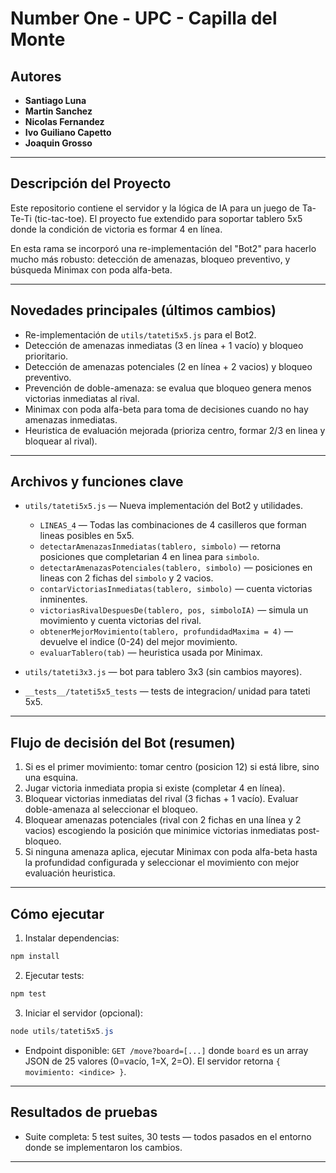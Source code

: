 
   # Number One - UPC - Capilla del Monte

   ## Autores

   - **Santiago Luna**
   - **Martin Sanchez** 
   - **Nicolas Fernandez**
   - **Ivo Guiliano Capetto**
   - **Joaquin Grosso**
   ---

   ## Descripción del Proyecto

   Este repositorio contiene el servidor y la lógica de IA para un juego de Ta-Te-Ti (tic-tac-toe). El proyecto fue extendido para soportar tablero 5x5 donde la condición de victoria es formar 4 en línea.

   En esta rama se incorporó una re-implementación del "Bot2" para hacerlo mucho más robusto: detección de amenazas, bloqueo preventivo, y búsqueda Minimax con poda alfa-beta.

   ---

   ## Novedades principales (últimos cambios)

   - Re-implementación de `utils/tateti5x5.js` para el Bot2.
   - Detección de amenazas inmediatas (3 en línea + 1 vacío) y bloqueo prioritario.
   - Detección de amenazas potenciales (2 en línea + 2 vacios) y bloqueo preventivo.
   - Prevención de doble-amenaza: se evalua que bloqueo genera menos victorias inmediatas al rival.
   - Minimax con poda alfa-beta para toma de decisiones cuando no hay amenazas inmediatas.
   - Heuristica de evaluación mejorada (prioriza centro, formar 2/3 en linea y bloquear al rival).

   ---

   ## Archivos y funciones clave

   - `utils/tateti5x5.js` — Nueva implementación del Bot2 y utilidades.
     - `LINEAS_4` — Todas las combinaciones de 4 casilleros que forman lineas posibles en 5x5.
     - `detectarAmenazasInmediatas(tablero, simbolo)` — retorna posiciones que completarian 4 en linea para `simbolo`.
     - `detectarAmenazasPotenciales(tablero, simbolo)` — posiciones en lineas con 2 fichas del `simbolo` y 2 vacios.
     - `contarVictoriasInmediatas(tablero, simbolo)` — cuenta victorias inminentes.
     - `victoriasRivalDespuesDe(tablero, pos, simboloIA)` — simula un movimiento y cuenta victorias del rival.
     - `obtenerMejorMovimiento(tablero, profundidadMaxima = 4)` — devuelve el indice (0-24) del mejor movimiento.
     - `evaluarTablero(tab)` — heuristica usada por Minimax.

   - `utils/tateti3x3.js` — bot para tablero 3x3 (sin cambios mayores).
   - `__tests__/tateti5x5_tests` — tests de integracion/ unidad para tateti 5x5.

   ---

   ## Flujo de decisión del Bot (resumen)

   1. Si es el primer movimiento: tomar centro (posicion 12) si está libre, sino una esquina.
   2. Jugar victoria inmediata propia si existe (completar 4 en línea).
   3. Bloquear victorias inmediatas del rival (3 fichas + 1 vacío). Evaluar doble-amenaza al seleccionar el bloqueo.
   4. Bloquear amenazas potenciales (rival con 2 fichas en una línea y 2 vacios) escogiendo la posición que minimice victorias inmediatas post-bloqueo.
   5. Si ninguna amenaza aplica, ejecutar Minimax con poda alfa-beta hasta la profundidad configurada y seleccionar el movimiento con mejor evaluación heuristica.

   ---


   ## Cómo ejecutar

   1. Instalar dependencias:

   ```powershell
   npm install
   ```

   2. Ejecutar tests:

   ```powershell
   npm test
   ```

   3. Iniciar el servidor (opcional):

   ```powershell
   node utils/tateti5x5.js
   ```

   - Endpoint disponible: `GET /move?board=[...]` donde `board` es un array JSON de 25 valores (0=vacío, 1=X, 2=O). El servidor retorna `{ movimiento: <indice> }`.

   ---

   ## Resultados de pruebas

   - Suite completa: 5 test suites, 30 tests — todos pasados en el entorno donde se implementaron los cambios.

   ---
